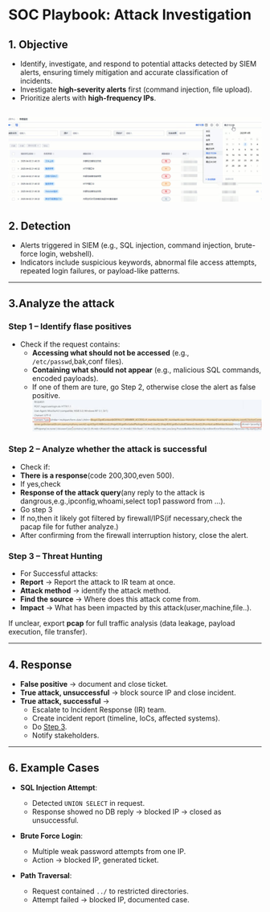 # SOC Playbook: Attack Investigation

## 1. Objective 
- Identify, investigate, and respond to potential attacks detected by SIEM alerts, ensuring timely mitigation and accurate classification of incidents.
- Investigate **high-severity alerts** first (command injection, file upload).  
- Prioritize alerts with **high-frequency IPs**.  

![SIEM Dashboard](../SIEMdashboard.jpg)
---

## 2. Detection
- Alerts triggered in SIEM (e.g., SQL injection, command injection, brute-force login, webshell).  
- Indicators include suspicious keywords, abnormal file access attempts, repeated login failures, or payload-like patterns.  

---

## 3.Analyze the attack
### Step 1 – Identify flase positives
- Check if the request contains:  
  - **Accessing what should not be accessed** (e.g., `/etc/passwd`,bak,conf files).  
  - **Containing what should not appear** (e.g., malicious SQL commands, encoded payloads).
  - If one of them are ture, go Step 2, otherwise close the alert as false positive.
    ![True attack](../strust2.jpg)

### Step 2 – Analyze whether the attack is successful
- Check if:
- **There is a response**(code 200,300,even 500).
- If yes,check
- **Response of the attack query**(any reply to the attack is dangrous,e.g.,ipconfig,whoami,select top1 password from ...).
- Go step 3
- If no,then it likely got filtered by firewall/IPS(if necessary,check the pacap file for futher analyze.)
- After confirming from the firewall interruption history, close the alert.

### Step 3 – Threat Hunting
- For Successful attacks:
- **Report** → Report the attack to IR team at once.  
- **Attack method** → identify the attack method.  
- **Find the source** → Where does this attack come from.  
- **Impact** → What has been impacted by this attack(user,machine,file..).  

If unclear, export **pcap** for full traffic analysis (data leakage, payload execution, file transfer).  

---

## 4. Response
- **False positive** → document and close ticket.  
- **True attack, unsuccessful** → block source IP and close incident.  
- **True attack, successful** →  
  - Escalate to Incident Response (IR) team.  
  - Create incident report (timeline, IoCs, affected systems).
  - Do [Step 3](#step-3--threat-hunting). 
  - Notify stakeholders.  
---

## 6. Example Cases
- **SQL Injection Attempt**:  
  - Detected `UNION SELECT` in request.  
  - Response showed no DB reply → blocked IP → closed as unsuccessful.  

- **Brute Force Login**:  
  - Multiple weak password attempts from one IP.  
  - Action → blocked IP, generated ticket.  

- **Path Traversal**:  
  - Request contained `../` to restricted directories.  
  - Attempt failed → blocked IP, documented case.  

